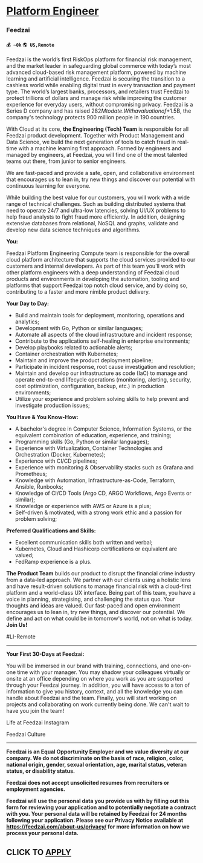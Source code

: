 # [Platform Engineer](https://www.remotewlb.com/apply/platform-engineer-62954)  
### Feedzai  
#### `💰 ~0k` `🌎 US,Remote`  

Feedzai is the world’s first RiskOps platform for financial risk management, and the market leader in safeguarding global commerce with today’s most advanced cloud-based risk management platform, powered by machine learning and artificial intelligence. Feedzai is securing the transition to a cashless world while enabling digital trust in every transaction and payment type. The world’s largest banks, processors, and retailers trust Feedzai to protect trillions of dollars and manage risk while improving the customer experience for everyday users, without compromising privacy. Feedzai is a Series D company and has raised $282M to date. With a valuation of +$1.5B, the company's technology protects 900 million people in 190 countries.

With Cloud at its core, **the Engineering (Tech) Team** is responsible for all Feedzai product development. Together with Product Management and Data Science, we build the next generation of tools to catch fraud in real-time with a machine learning first approach. Formed by engineers and managed by engineers, at Feedzai, you will find one of the most talented teams out there, from junior to senior engineers.

We are fast-paced and provide a safe, open, and collaborative environment that encourages us to lean in, try new things and discover our potential with continuous learning for everyone.

While building the best value for our customers, you will work with a wide range of technical challenges. Such as building distributed systems that need to operate 24/7 and ultra-low latencies, solving UI/UX problems to help fraud analysts to fight fraud more efficiently. In addition, designing extensive databases from relational, NoSQL and graphs, validate and develop new data science techniques and algorithms.

**You:**

Feedzai Platform Engineering Compute team is responsible for the overall cloud platform architecture that supports the cloud services provided to our customers and internal developers. As part of this team you'll work with other platform engineers with a deep understanding of Feedzai cloud products and environments in developing the automation, tooling and platforms that support Feedzai top notch cloud service, and by doing so, contributing to a faster and more nimble product delivery.

**Your Day to Day:**

  * Build and maintain tools for deployment, monitoring, operations and analytics;
  * Development with Go, Python or similar languages;
  * Automate all aspects of the cloud infrastructure and incident response;
  * Contribute to the applications self-healing in enterprise environments;
  * Develop playbooks related to actionable alerts;
  * Container orchestration with Kubernetes;
  * Maintain and improve the product deployment pipeline;
  * Participate in incident response, root cause investigation and resolution;
  * Maintain and develop our infrastructure as code (IaC) to manage and operate end-to-end lifecycle operations (monitoring, alerting, security, cost optimization, configuration, backup, etc.) in production environments;
  * Utilize your experience and problem solving skills to help prevent and investigate production issues;

**You Have & You Know-How:**

  * A bachelor's degree in Computer Science, Information Systems, or the equivalent combination of education, experience, and training;
  * Programming skills (Go, Python or similar languages);
  * Experience with Virtualization, Container Technologies and Orchestration (Docker, Kubernetes);
  * Experience with CI/CD pipelines;
  * Experience with monitoring & Observability stacks such as Grafana and Prometheus;
  * Knowledge with Automation, Infrastructure-as-Code, Terraform, Ansible, Runbooks;
  * Knowledge of CI/CD Tools (Argo CD, ARGO Workflows, Argo Events or similar);
  * Knowledge or experience with AWS or Azure is a plus;
  * Self-driven & motivated, with a strong work ethic and a passion for problem solving;

**Preferred Qualifications and Skills:**

  * Excellent communication skills both written and verbal;
  * Kubernetes, Cloud and Hashicorp certifications or equivalent are valued;
  * FedRamp experience is a plus.

**The Product Team** builds our product to disrupt the financial crime industry from a data-led approach. We partner with our clients using a holistic lens and have result-driven solutions to manage financial risk with a cloud-first platform and a world-class UX interface. Being part of this team, you have a voice in planning, strategising, and challenging the status quo. Your thoughts and ideas are valued. Our fast-paced and open environment encourages us to lean in, try new things, and discover our potential. We define and act on what could be in tomorrow's world, not on what is today. **Join Us!**

#LI-Remote

* * *

**Your First 30-Days at Feedzai:**

You will be immersed in our brand with training, connections, and one-on-one time with your manager. You may shadow your colleagues virtually or onsite at an office depending on where you work as you are supported through your Feedzai journey. In addition, you will have access to a ton of information to give you history, context, and all the knowledge you can handle about Feedzai and the team. Finally, you will start working on projects and collaborating on work currently being done. We can't wait to have you join the team!

Life at Feedzai Instagram

Feedzai Culture

* * *

**Feedzai is an Equal Opportunity Employer and we value diversity at our company. We do not discriminate on the basis of race, religion, color, national origin, gender, sexual orientation, age, marital status, veteran status, or disability status.**

**Feedzai does not accept unsolicited resumes from recruiters or employment agencies.**

**Feedzai will use the personal data you provide us with by filling out this form for reviewing your application and to potentially negotiate a contract with you. Your personal data will be retained by Feedzai for 24 months following your application. Please see our Privacy Notice available at https://feedzai.com/about-us/privacy/ for more information on how we process your personal data.**

  
## CLICK TO [APPLY](https://www.remotewlb.com/apply/platform-engineer-62954)

